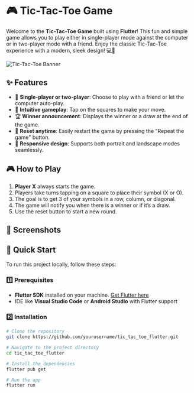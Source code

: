 # 🎮 Tic-Tac-Toe Game

Welcome to the **Tic-Tac-Toe Game** built using **Flutter**! This fun and simple game allows you to play either in single-player mode against the computer or in two-player mode with a friend. Enjoy the classic Tic-Tac-Toe experience with a modern, sleek design! 💻📱

![Tic-Tac-Toe Banner](screenshots/banner.png)

## ✨ Features

- 🔄 **Single-player or two-player**: Choose to play with a friend or let the computer auto-play.
- 🎯 **Intuitive gameplay**: Tap on the squares to make your move.
- 🏆 **Winner announcement**: Displays the winner or a draw at the end of the game.
- 🔄 **Reset anytime**: Easily restart the game by pressing the "Repeat the game" button.
- 📱 **Responsive design**: Supports both portrait and landscape modes seamlessly.

## 🎮 How to Play

1. **Player X** always starts the game.
2. Players take turns tapping on a square to place their symbol (X or O).
3. The goal is to get 3 of your symbols in a row, column, or diagonal.
4. The game will notify you when there is a winner or if it’s a draw.
5. Use the reset button to start a new round.

## 📱 Screenshots


## 🚀 Quick Start

To run this project locally, follow these steps:

### 1️⃣ Prerequisites
- **Flutter SDK** installed on your machine. [Get Flutter here](https://flutter.dev/docs/get-started/install)
- IDE like **Visual Studio Code** or **Android Studio** with Flutter support

### 2️⃣ Installation

```bash
# Clone the repository
git clone https://github.com/yourusername/tic_tac_toe_flutter.git

# Navigate to the project directory
cd tic_tac_toe_flutter

# Install the dependencies
flutter pub get

# Run the app
flutter run
